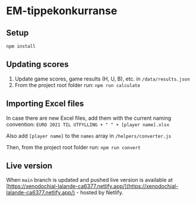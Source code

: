 # EM-tippekonkurranse

## Setup

`npm install`

## Updating scores

1. Update game scores, game results (H, U, B), etc. in `/data/results.json`
2. From the project root folder run: `npm run calculate`

## Importing Excel files

In case there are new Excel files, add them with the current naming convention: `EURO 2021 TIL UTFYLLING + " " + [player name].xlsx`

Also add `[player name]` to the `names` array in `/helpers/converter.js`

Then, from the project root folder run: `npm run convert`

## Live version
When `main` branch is updated and pushed live version is available at [https://xenodochial-lalande-ca6377.netlify.app/](https://xenodochial-lalande-ca6377.netlify.app/) - hosted by Netlify. 

